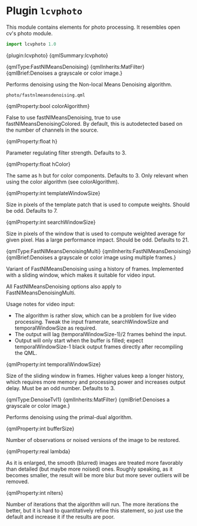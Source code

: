 # Plugin `lcvphoto`

This module contains elements for photo processing. It resembles open cv's photo module.

```js
import lcvphoto 1.0
```

{plugin:lcvphoto}
{qmlSummary:lcvphoto}

{qmlType:FastNlMeansDenoising}
{qmlInherits:MatFilter}
{qmlBrief:Denoises a grayscale or color image.}

Performs denoising using the Non-local Means Denoising algorithm.

`photo/fastnlmeansdenoising.qml`

{qmlProperty:bool colorAlgorithm}

False to use fastNlMeansDenoising, true to use fastNlMeansDenoisingColored.
By default, this is autodetected based on the number of channels in the source.

{qmlProperty:float h}

Parameter regulating filter strength. Defaults to 3.

{qmlProperty:float hColor}

The same as h but for color components. Defaults to 3.
Only relevant when using the color algorithm (see colorAlgorithm).

{qmlProperty:int templateWindowSize}

Size in pixels of the template patch that is used to compute weights.
Should be odd. Defaults to 7.

{qmlProperty:int searchWindowSize}

Size in pixels of the window that is used to compute weighted average for given pixel.
Has a large performance impact. Should be odd. Defaults to 21.

{qmlType:FastNlMeansDenoisingMulti}
{qmlInherits:FastNlMeansDenoising}
{qmlBrief:Denoises a grayscale or color image using multiple frames.}

Variant of FastNlMeansDenoising using a history of frames.
Implemented with a sliding window, which makes it suitable for video input.

All FastNlMeansDenoising options also apply to FastNlMeansDenoisingMulti.

Usage notes for video input:

- The algorithm is rather slow, which can be a problem for live video processing.
  Tweak the input framerate, searchWindowSize and temporalWindowSize as required.
- The output will lag (temporalWindowSize-1)/2 frames behind the input.
- Output will only start when the buffer is filled; expect temporalWindowSize-1
  black output frames directly after recompiling the QML.

{qmlProperty:int temporalWindowSize}

Size of the sliding window in frames. Higher values keep a longer history,
which requires more memory and processing power and increases output delay.
Must be an odd number. Defaults to 3.

{qmlType:DenoiseTvl1}
{qmlInherits:MatFilter}
{qmlBrief:Denoises a grayscale or color image.}

Performs denoising using the primal-dual algorithm.

{qmlProperty:int bufferSize}

Number of observations or noised versions of the image to be restored.

{qmlProperty:real lambda}

As it is enlarged, the smooth (blurred) images are treated more favorably than detailed
(but maybe more noised) ones. Roughly speaking, as it becomes smaller, the result will be
more blur but more sever outliers will be removed.

{qmlProperty:int nIters}

Number of iterations that the algorithm will run. The more iterations the better, but it is
hard to quantitatively refine this statement, so just use the default and increase it if the
results are poor.

